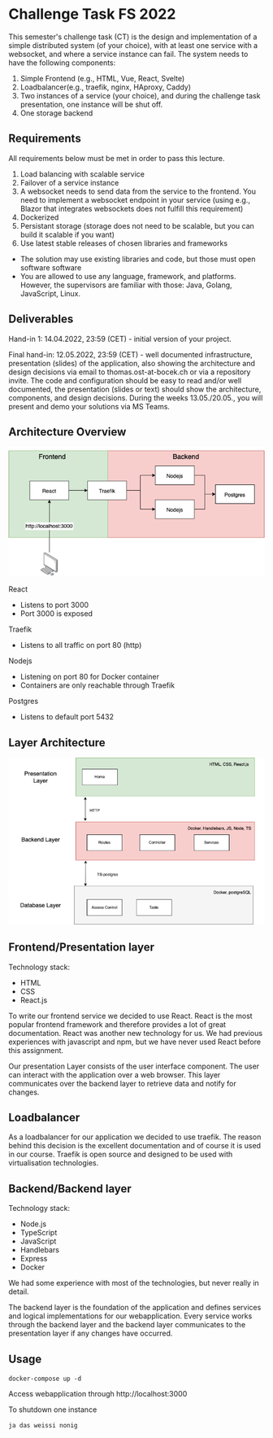 # Challenge Task FS 2022

This semester's challenge task (CT) is the design and implementation of a simple distributed system (of your choice), with at least one service with a websocket, and where a service instance can fail. The system needs to have the following components:

1. Simple Frontend (e.g., HTML, Vue, React, Svelte)
2. Loadbalancer(e.g., traefik, nginx, HAproxy, Caddy)
3. Two instances of a service (your choice), and during the challenge task presentation, one instance will be shut off.
4. One storage backend

## Requirements

All requirements below must be met in order to pass this lecture.
1. Load balancing with scalable service
2. Failover of a service instance
3. A websocket needs to send data from the service to the frontend. You need to implement a websocket endpoint in your service (using e.g., Blazor that integrates websockets does not fulfill this requirement)
4. Dockerized
5. Persistant storage (storage does not need to be scalable, but you can build it scalable if you want)
6. Use latest stable releases of chosen libraries and frameworks

- The solution may use existing libraries and code, but those must open software software
- You are allowed to use any language, framework, and platforms. However, the supervisors are familiar with those: Java, Golang, JavaScript, Linux.

## Deliverables

Hand-in 1: 14.04.2022, 23:59 (CET) - initial version of your project.

Final hand-in: 12.05.2022, 23:59 (CET) - well documented infrastructure, presentation (slides) of the application, also showing the architecture and design decisions via email to thomas.ost-at-bocek.ch or via a repository invite. The code and configuration should be easy to read and/or well documented, the presentation (slides or text) should show the architecture, components, and design decisions. During the weeks 13.05./20.05., you will present and demo your solutions via MS Teams.

## Architecture Overview
![Alt text](/images/architecture.png)

React
- Listens to port 3000
- Port 3000 is exposed

Traefik
- Listens to all traffic on port 80 (http)

Nodejs
- Listening on port 80 for Docker container
- Containers are only reachable through Traefik

Postgres
- Listens to default port 5432

## Layer Architecture
![Alt text](/images/layer-architecture.png)

## Frontend/Presentation layer
Technology stack:
- HTML
- CSS
- React.js

To write our frontend service we decided to use React. React is the most popular frontend framework and therefore provides a lot of great documentation. React was another new technology for us. We had previous experiences with javascript and npm, but we have never used React before this assignment.

Our presentation Layer consists of the user interface component. The user can interact with the application over a web browser. This layer communicates over the backend layer to retrieve data and notify for changes.



## Loadbalancer
As a loadbalancer for our application we decided to use traefik. The reason behind this decision is the excellent documentation and of course it is used in our course. Traefik is open source and designed to be used with virtualisation technologies.

## Backend/Backend layer
Technology stack:
- Node.js
- TypeScript
- JavaScript
- Handlebars
- Express
- Docker

We had some experience with most of the technologies, but never really in detail.

The backend layer is the foundation of the application and defines services and logical implementations for our webapplication. Every service works through the backend layer and the backend layer communicates to the presentation layer if any changes have occurred.


## Usage

```
docker-compose up -d
```

Access webapplication through http://localhost:3000

To shutdown one instance

```
ja das weissi nonig
```